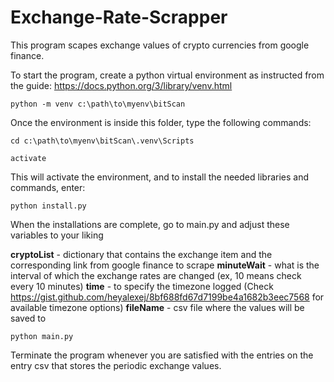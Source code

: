 ﻿# Exchange-Rate-Scrapper

This program scapes exchange values of crypto currencies from google finance. 

To start the program, create a python virtual environment as instructed from the guide: https://docs.python.org/3/library/venv.html

```
python -m venv c:\path\to\myenv\bitScan
```

Once the environment is inside this folder, type the following commands:

```
cd c:\path\to\myenv\bitScan\.venv\Scripts

activate
```

This will activate the environment, and to install the needed libraries and commands, enter: 

```
python install.py
```

When the installations are complete, go to main.py and adjust these variables to your liking 

**cryptoList** - dictionary that contains the exchange item and the corresponding link from google finance to scrape
**minuteWait** - what is the interval of which the exchange rates are changed (ex, 10 means check every 10 minutes)
**time** - to specify the timezone logged (Check https://gist.github.com/heyalexej/8bf688fd67d7199be4a1682b3eec7568 for available timezone options)
**fileName** - csv file where the values will be saved to

```
python main.py
```
Terminate the program whenever you are satisfied with the entries on the entry csv that stores the periodic exchange values. 
